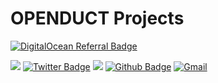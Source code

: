 # OPENDUCT Projects
[![DigitalOcean Referral Badge](https://web-platforms.sfo2.digitaloceanspaces.com/WWW/Badge%202.svg)](https://www.digitalocean.com/?refcode=b7781262343e&utm_campaign=Referral_Invite&utm_medium=Referral_Program&utm_source=badge)

![](https://komarev.com/ghpvc/?username=openduct) [![Twitter Badge](https://img.shields.io/badge/-@openduct-1ca0f1?style=flat&labelColor=1ca0f1&logo=twitter&logoColor=white&link=https://twitter.com/_openduct)](https://twitter.com/openduct) <a href="https://www.openduct.net"><img src="https://img.shields.io/badge/-openduct.net-3423A6?style=flat&logo=Google-Chrome&logoColor=white"/></a> [![Github Badge](https://img.shields.io/badge/-@openduct-24292e?style=flat&logo=Github&logoColor=white&link=https://github.com/openduct)](https://github.com/openduct) [![Gmail](https://img.shields.io/badge/-support@openduct.net-c14438?style=flat&logo=Gmail&logoColor=white)](mailto:support@openduct.net)


